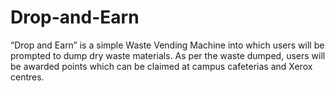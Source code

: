 # Drop-and-Earn
“Drop and Earn” is a simple Waste Vending Machine into which users will be prompted to dump dry waste materials. As per the waste dumped, users will be awarded points which can be claimed at campus cafeterias and Xerox centres.
